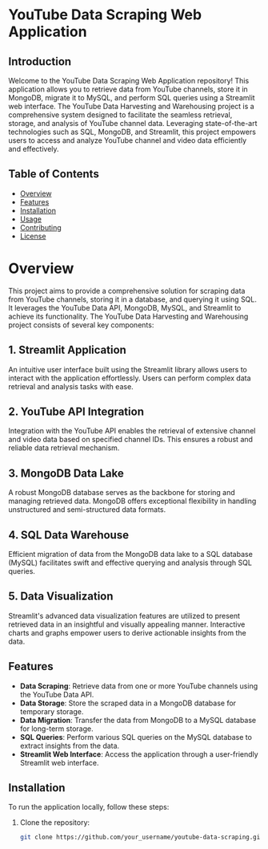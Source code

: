 # YouTube Data Scraping Web Application

## Introduction

Welcome to the YouTube Data Scraping Web Application repository! This application allows you to retrieve data from YouTube channels, store it in MongoDB, migrate it to MySQL, and perform SQL queries using a Streamlit web interface. The YouTube Data Harvesting and Warehousing project is a comprehensive system designed to facilitate the seamless retrieval, storage, and analysis of YouTube channel data. Leveraging state-of-the-art technologies such as SQL, MongoDB, and Streamlit, this project empowers users to access and analyze YouTube channel and video data efficiently and effectively.

## Table of Contents

- [Overview](#overview)
- [Features](#features)
- [Installation](#installation)
- [Usage](#usage)
- [Contributing](#contributing)
- [License](#license)

# Overview

This project aims to provide a comprehensive solution for scraping data from YouTube channels, storing it in a database, and querying it using SQL. It leverages the YouTube Data API, MongoDB, MySQL, and Streamlit to achieve its functionality. The YouTube Data Harvesting and Warehousing project consists of several key components:

## 1. Streamlit Application

An intuitive user interface built using the Streamlit library allows users to interact with the application effortlessly. Users can perform complex data retrieval and analysis tasks with ease.

## 2. YouTube API Integration

Integration with the YouTube API enables the retrieval of extensive channel and video data based on specified channel IDs. This ensures a robust and reliable data retrieval mechanism.

## 3. MongoDB Data Lake

A robust MongoDB database serves as the backbone for storing and managing retrieved data. MongoDB offers exceptional flexibility in handling unstructured and semi-structured data formats.

## 4. SQL Data Warehouse

Efficient migration of data from the MongoDB data lake to a SQL database (MySQL) facilitates swift and effective querying and analysis through SQL queries.

## 5. Data Visualization

Streamlit's advanced data visualization features are utilized to present retrieved data in an insightful and visually appealing manner. Interactive charts and graphs empower users to derive actionable insights from the data.





## Features

- **Data Scraping**: Retrieve data from one or more YouTube channels using the YouTube Data API.
- **Data Storage**: Store the scraped data in a MongoDB database for temporary storage.
- **Data Migration**: Transfer the data from MongoDB to a MySQL database for long-term storage.
- **SQL Queries**: Perform various SQL queries on the MySQL database to extract insights from the data.
- **Streamlit Web Interface**: Access the application through a user-friendly Streamlit web interface.

## Installation

To run the application locally, follow these steps:

1. Clone the repository:

   ```bash
   git clone https://github.com/your_username/youtube-data-scraping.git
